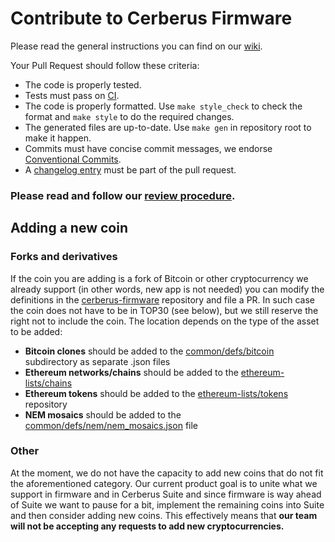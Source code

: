 # Contribute to Cerberus Firmware

Please read the general instructions you can find on our
[wiki](https://wiki.cerberus.uraanai.com/Developers_guide:Contributing).

Your Pull Request should follow these criteria:

- The code is properly tested.
- Tests must pass on [CI](https://travis-ci.org/cerberus/cerberus-firmware).
- The code is properly formatted. Use `make style_check` to check the format
  and `make style` to do the required changes.
- The generated files are up-to-date. Use `make gen` in repository root to make
  it happen.
- Commits must have concise commit messages, we endorse [Conventional Commits](https://www.conventionalcommits.org).
- A [changelog entry](changelog.md) must be part of the pull request.

### Please read and follow our [review procedure](review.md).

## Adding a new coin

### Forks and derivatives

If the coin you are adding is a fork of Bitcoin or other cryptocurrency
we already support (in other words, new app is not needed) you can
modify the definitions in the [cerberus-firmware][] repository and file a
PR. In such case the coin does not have to be in TOP30 (see below), but
we still reserve the right not to include the coin. The location depends
on the type of the asset to be added:

-   **Bitcoin clones** should be added to the [common/defs/bitcoin][]
    subdirectory as separate .json files
-   **Ethereum networks/chains** should be added to the
    [ethereum-lists/chains][]
-   **Ethereum tokens** should be added to the [ethereum-lists/tokens][]
    repository
-   **NEM mosaics** should be added to the
    [common/defs/nem/nem_mosaics.json][] file

### Other

At the moment, we do not have the capacity to add new coins that do not
fit the aforementioned category. Our current product goal is to unite
what we support in firmware and in Cerberus Suite and since firmware is
way ahead of Suite we want to pause for a bit, implement the remaining
coins into Suite and then consider adding new coins. This effectively
means that **our team will not be accepting any requests to add new
cryptocurrencies.**

  [cerberus-firmware]: https://github.com/Cerberus-Wallet/cerberus-firmware
  [common/defs/bitcoin]: https://github.com/Cerberus-Wallet/cerberus-firmware/tree/main/common/defs/bitcoin
  [ethereum-lists/chains]: https://github.com/ethereum-lists/chains
  [ethereum-lists/tokens]: https://github.com/ethereum-lists/tokens
  [common/defs/nem/nem_mosaics.json]: https://github.com/Cerberus-Wallet/cerberus-firmware/tree/main/common/defs/nem/nem_mosaics.json
  [common/defs/misc/misc.json]: https://github.com/Cerberus-Wallet/cerberus-firmware/tree/main/common/defs/misc/misc.json
